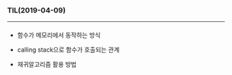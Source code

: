 ### TIL(2019-04-09)

---

> #### 







- 함수가 메모리에서 동작하는 방식



- calling stack으로 함수가 호출되는 관계



- 재귀알고리즘 활용 방법

